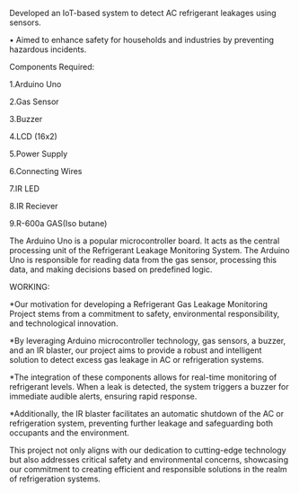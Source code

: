  Developed an IoT-based system to detect AC refrigerant leakages using sensors.

• Aimed to enhance safety for households and industries by preventing hazardous incidents.

Components Required:

1.Arduino Uno

2.Gas Sensor

3.Buzzer

4.LCD (16x2)

5.Power Supply

6.Connecting Wires

7.IR LED

8.IR Reciever

9.R-600a GAS(Iso butane)

The Arduino Uno is a popular microcontroller board. It acts as the central processing unit of the Refrigerant Leakage Monitoring System. The Arduino Uno is responsible for reading data from the gas sensor, processing this data, and making decisions based on predefined logic.

WORKING:

*Our motivation for developing a Refrigerant Gas Leakage Monitoring Project stems from a commitment to safety, environmental responsibility, and technological innovation.

*By leveraging Arduino microcontroller technology, gas sensors, a buzzer, and an IR blaster, our project aims to provide a robust and intelligent solution to detect excess gas leakage in AC or refrigeration systems.

*The integration of these components allows for real-time monitoring of refrigerant levels. When a leak is detected, the system triggers a buzzer for immediate audible alerts, ensuring rapid response.

*Additionally, the IR blaster facilitates an automatic shutdown of the AC or refrigeration system, preventing further leakage and safeguarding both occupants and the environment.

This project not only aligns with our dedication to cutting-edge technology but also addresses critical safety and environmental concerns, showcasing our commitment to creating efficient and responsible solutions in the realm of refrigeration systems.
